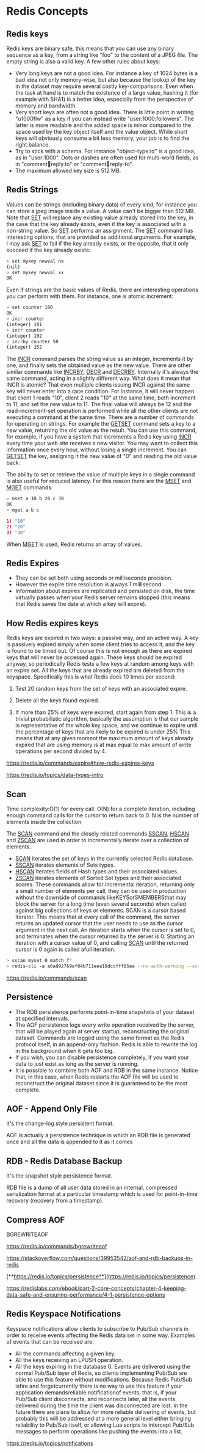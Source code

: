 # Redis Concepts

## Redis keys

Redis keys are binary safe, this means that you can use any binary sequence as a key, from a string like "foo" to the content of a JPEG file. The empty string is also a valid key.
A few other rules about keys:

- Very long keys are not a good idea. For instance a key of 1024 bytes is a bad idea not only memory-wise, but also because the lookup of the key in the dataset may require several costly key-comparisons. Even when the task at hand is to match the existence of a large value, hashing it (for example with SHA1) is a better idea, especially from the perspective of memory and bandwidth.
- Very short keys are often not a good idea. There is little point in writing "u1000flw" as a key if you can instead write "user:1000:followers". The latter is more readable and the added space is minor compared to the space used by the key object itself and the value object. While short keys will obviously consume a bit less memory, your job is to find the right balance.
- Try to stick with a schema. For instance "object-type:id" is a good idea, as in "user:1000". Dots or dashes are often used for multi-word fields, as in "comment:1234:reply.to" or "comment:1234:reply-to".
- The maximum allowed key size is 512 MB.

## Redis Strings

Values can be strings (including binary data) of every kind, for instance you can store a jpeg image inside a value. A value can't be bigger than 512 MB.
Note that [SET](https://redis.io/commands/set) will replace any existing value already stored into the key, in the case that the key already exists, even if the key is associated with a non-string value. So [SET](https://redis.io/commands/set) performs an assignment.
The [SET](https://redis.io/commands/set) command has interesting options, that are provided as additional arguments. For example, I may ask [SET](https://redis.io/commands/set) to fail if the key already exists, or the opposite, that it only succeed if the key already exists:

```bash
> set mykey newval nx
(nil)
> set mykey newval xx
OK
```

Even if strings are the basic values of Redis, there are interesting operations you can perform with them. For instance, one is atomic increment:

```bash
> set counter 100
OK
> incr counter
(integer) 101
> incr counter
(integer) 102
> incrby counter 50
(integer) 152
```

The [INCR](https://redis.io/commands/incr) command parses the string value as an integer, increments it by one, and finally sets the obtained value as the new value. There are other similar commands like [INCRBY](https://redis.io/commands/incrby), [DECR](https://redis.io/commands/decr) and [DECRBY](https://redis.io/commands/decrby). Internally it's always the same command, acting in a slightly different way.
What does it mean that INCR is atomic? That even multiple clients issuing INCR against the same key will never enter into a race condition. For instance, it will never happen that client 1 reads "10", client 2 reads "10" at the same time, both increment to 11, and set the new value to 11. The final value will always be 12 and the read-increment-set operation is performed while all the other clients are not executing a command at the same time.
There are a number of commands for operating on strings. For example the [GETSET](https://redis.io/commands/getset) command sets a key to a new value, returning the old value as the result. You can use this command, for example, if you have a system that increments a Redis key using [INCR](https://redis.io/commands/incr) every time your web site receives a new visitor. You may want to collect this information once every hour, without losing a single increment. You can [GETSET](https://redis.io/commands/getset) the key, assigning it the new value of "0" and reading the old value back.

The ability to set or retrieve the value of multiple keys in a single command is also useful for reduced latency. For this reason there are the [MSET](https://redis.io/commands/mset) and [MGET](https://redis.io/commands/mget) commands:

```bash
> mset a 10 b 20 c 30
OK
> mget a b c

1) "10"
2) "20"
3) "30"
```

When [MGET](https://redis.io/commands/mget) is used, Redis returns an array of values.

## Redis Expires

- They can be set both using seconds or milliseconds precision.
- However the expire time resolution is always 1 millisecond.
- Information about expires are replicated and persisted on disk, the time virtually passes when your Redis server remains stopped (this means that Redis saves the date at which a key will expire).

## How Redis expires keys

Redis keys are expired in two ways: a passive way, and an active way.
A key is passively expired simply when some client tries to access it, and the key is found to be timed out.
Of course this is not enough as there are expired keys that will never be accessed again. These keys should be expired anyway, so periodically Redis tests a few keys at random among keys with an expire set. All the keys that are already expired are deleted from the keyspace.
Specifically this is what Redis does 10 times per second:

1. Test 20 random keys from the set of keys with an associated expire.

2. Delete all the keys found expired.

3. If more than 25% of keys were expired, start again from step 1.
This is a trivial probabilistic algorithm, basically the assumption is that our sample is representative of the whole key space, and we continue to expire until the percentage of keys that are likely to be expired is under 25%
This means that at any given moment the maximum amount of keys already expired that are using memory is at max equal to max amount of write operations per second divided by 4.

https://redis.io/commands/expire#how-redis-expires-keys

https://redis.io/topics/data-types-intro

## Scan

Time complexity:O(1) for every call. O(N) for a complete iteration, including enough command calls for the cursor to return back to 0. N is the number of elements inside the collection

The [SCAN](https://redis.io/commands/scan) command and the closely related commands [SSCAN](https://redis.io/commands/sscan), [HSCAN](https://redis.io/commands/hscan) and [ZSCAN](https://redis.io/commands/zscan) are used in order to incrementally iterate over a collection of elements.

- [SCAN](https://redis.io/commands/scan) iterates the set of keys in the currently selected Redis database.
- [SSCAN](https://redis.io/commands/sscan) iterates elements of Sets types.
- [HSCAN](https://redis.io/commands/hscan) iterates fields of Hash types and their associated values.
- [ZSCAN](https://redis.io/commands/zscan) iterates elements of Sorted Set types and their associated scores.
These commands allow for incremental iteration, returning only a small number of elements per call, they can be used in production without the downside of commands likeKEYSorSMEMBERSthat may block the server for a long time (even several seconds) when called against big collections of keys or elements.
SCAN is a cursor based iterator. This means that at every call of the command, the server returns an updated cursor that the user needs to use as the cursor argument in the next call.
An iteration starts when the cursor is set to 0, and terminates when the cursor returned by the server is 0.
Starting an iteration with a cursor value of 0, and calling [SCAN](https://redis.io/commands/scan) until the returned cursor is 0 again is called afull iteration.

```bash
> sscan myset 0 match f*
> redis-cli -a a6ad92769ef04b711eea18dccfff85ea --no-auth-warning --scan | while read LINE ; do TTL=`redis-cli --no-auth-warning -a a6ad92769ef04b711eea18dccfff85ea ttl "$LINE"`; if [ $TTL -eq -1 ]; then echo "$LINE"; fi; done;
```

https://redis.io/commands/scan

## Persistence

- The RDB persistence performs point-in-time snapshots of your dataset at specified intervals.
- The AOF persistence logs every write operation received by the server, that will be played again at server startup, reconstructing the original dataset. Commands are logged using the same format as the Redis protocol itself, in an append-only fashion. Redis is able to rewrite the log in the background when it gets too big.
- If you wish, you can disable persistence completely, if you want your data to just exist as long as the server is running.
- It is possible to combine both AOF and RDB in the same instance. Notice that, in this case, when Redis restarts the AOF file will be used to reconstruct the original dataset since it is guaranteed to be the most complete.

## AOF - Append Only File

It's the change-log style persistent format.

AOF is actually a persistence technique in which an RDB file is generated once and all the data is appended to it as it comes

## RDB - Redis Database Backup

It's the snapshot style persistence format.

RDB file is a dump of all user data stored in an internal, compressed serialization format at a particular timestamp which is used for point-in-time recovery (recovery from a timestamp).

## Compress AOF

BGREWRITEAOF

https://redis.io/commands/bgrewriteaof

https://stackoverflow.com/questions/39953542/aof-and-rdb-backups-in-redis

[**https://redis.io/topics/persistence**](https://redis.io/topics/persistence)

https://redislabs.com/ebook/part-2-core-concepts/chapter-4-keeping-data-safe-and-ensuring-performance/4-1-persistence-options

## Redis Keyspace Notifications

Keyspace notifications allow clients to subscribe to Pub/Sub channels in order to receive events affecting the Redis data set in some way.
Examples of events that can be received are:

- All the commands affecting a given key.
- All the keys receiving an LPUSH operation.
- All the keys expiring in the database 0.
Events are delivered using the normal Pub/Sub layer of Redis, so clients implementing Pub/Sub are able to use this feature without modifications.
Because Redis Pub/Sub isfire and forgetcurrently there is no way to use this feature if your application demandsreliable notificationof events, that is, if your Pub/Sub client disconnects, and reconnects later, all the events delivered during the time the client was disconnected are lost.
In the future there are plans to allow for more reliable delivering of events, but probably this will be addressed at a more general level either bringing reliability to Pub/Sub itself, or allowing Lua scripts to intercept Pub/Sub messages to perform operations like pushing the events into a list.

https://redis.io/topics/notifications
